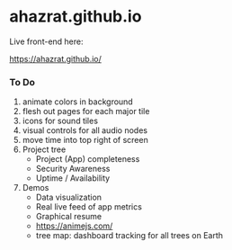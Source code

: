 # ahazrat.github.io
Live front-end here:

https://ahazrat.github.io/

### To Do
1. animate colors in background
1. flesh out pages for each major tile
1. icons for sound tiles
1. visual controls for all audio nodes
1. move time into top right of screen
1. Project tree
    - Project (App) completeness
    - Security Awareness
    - Uptime / Availability
1. Demos
    - Data visualization
    - Real live feed of app metrics
    - Graphical resume
    - https://animejs.com/
    - tree map: dashboard tracking for all trees on Earth